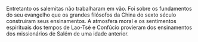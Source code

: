 ﻿Entretanto os salemitas não trabalharam em vão. Foi sobre os fundamentos do seu evangelho que os grandes filósofos da China do sexto século construíram seus ensinamentos. A atmosfera moral e os sentimentos espirituais dos tempos de Lao-Tsé e Confúcio provieram dos ensinamentos dos missionários de Salém de uma idade anterior.